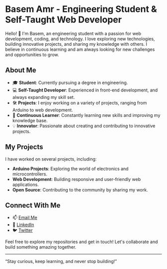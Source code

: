 

<!--
**BasemAmr/BasemAmr** is a ✨ _special_ ✨ repository because its `README.md` (this file) appears on your GitHub profile.

Here are some ideas to get you started:

- 🔭 I’m currently working on ...
- 🌱 I’m currently learning ...
- 👯 I’m looking to collaborate on ...
- 🤔 I’m looking for help with ...
- 💬 Ask me about ...
- 📫 How to reach me: ...
- 😄 Pronouns: ...
- ⚡ Fun fact: ...
-->
# Basem Amr - Engineering Student & Self-Taught Web Developer

Hello! 👋 I'm Basem, an engineering student with a passion for web development, coding, and technology. I love exploring new technologies, building innovative projects, and sharing my knowledge with others. I believe in continuous learning and am always looking for new challenges and opportunities to grow.

## About Me

- 🎓 **Student**: Currently pursuing a degree in engineering.
- 💻 **Self-Taught Developer**: Experienced in front-end development, and always expanding my skill set.
- 🛠️ **Projects**: I enjoy working on a variety of projects, ranging from Arduino to web development.
- 🌱 **Continuous Learner**: Constantly learning new skills and improving my knowledge base.
- 💡 **Innovator**: Passionate about creating and contributing to innovative projects.

## My Projects

I have worked on several projects, including:

- **Arduino Projects**: Exploring the world of electronics and microcontrollers.
- **Web Development**: Building responsive and user-friendly web applications.
- **Open Source**: Contributing to the community by sharing my work.

## Connect With Me

- 📫 [Email Me](mailto:your.email@example.com)
- 💼 [LinkedIn](https://www.linkedin.com/in/your-profile)
- 🐦 [Twitter](https://twitter.com/your-profile)

Feel free to explore my repositories and get in touch! Let's collaborate and build something amazing together.

---

“Stay curious, keep learning, and never stop building!”

